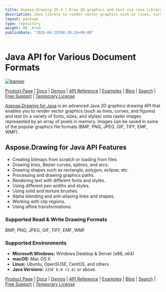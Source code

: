 ```yaml
---
title: Aspose.Drawing 25.4 | Draw 2D graphics and text via Java Library
description: Java library to render vector graphics such as lines, curves, and figures as well as text in a variety of fonts, sizes, and styles onto raster images.
layout: package
type: repository
weight: 00	#rem
publishDate: "2025-04-25T08:39:28+00:00"
---
```


# Java API for Various Document Formats

[![banner](../aspose_drawing-for-java-banner.png)](./)

[Product Page](https://products.aspose.com/drawing/java) | [Docs](https://docs.aspose.com/drawing/java/) | [Demos](https://products.aspose.app/drawing/family) | [API Reference](https://apireference.aspose.com/drawing/java) | [Examples](https://github.com/aspose-drawing/Aspose.Drawing-for-Java/tree/main/Examples) | [Blog](https://blog.aspose.com/category/drawing/) | [Search](https://search.aspose.com/) | [Free Support](https://forum.aspose.com/c/drawing/44) | [Temporary License](https://purchase.aspose.com/temporary-license)

[Aspose.Drawing for Java](https://products.aspose.com/drawing/java) is an advanced Java 2D graphics drawing API that enables you to render vector graphics (such as lines, curves, and figures) and text (in a variety of fonts, sizes, and styles) onto raster images represented by an array of pixels in memory. Images can be saved in some of the popular graphics file formats (BMP, PNG, JPEG, GIF, TIFF, EMF, WMF).

## Aspose.Drawing for Java API Features

- Creating bitmaps from scratch or loading from files.
- Drawing lines, Bezier curves, splines, and arcs.
- Drawing shapes such as rectangle, polygon, eclipse, etc.
- Processing and drawing graphics paths.
- Rendering text with different fonts and styles.
- Using different pen widths and styles.
- Using solid and texture brushes.
- Alpha blending and anti-aliasing lines and shapes.
- Working with clip regions.
- Using affine transformations.

### **Supported Read & Write Drawing Formats**

BMP, PNG, JPEG, GIF, TIFF, EMF, WMF

### **Supported Environments**

- **Microsoft Windows:** Windows Desktop & Server (x86, x64)
- **macOS:** Mac OS X
- **Linux:** Ubuntu, OpenSUSE, CentOS, and others
- **Java Versions:** `J2SE 8.0 (1.8)` or above.

[Product Page](https://products.aspose.com/drawing/java) | [Docs](https://docs.aspose.com/drawing/java/) | [Demos](https://products.aspose.app/drawing/family) | [API Reference](https://apireference.aspose.com/drawing/java) | [Examples](https://github.com/aspose-drawing/Aspose.Drawing-for-Java/tree/main/Examples) | [Blog](https://blog.aspose.com/category/drawing/) | [Search](https://search.aspose.com/) | [Free Support](https://forum.aspose.com/c/drawing/44) | [Temporary License](https://purchase.aspose.com/temporary-license)
